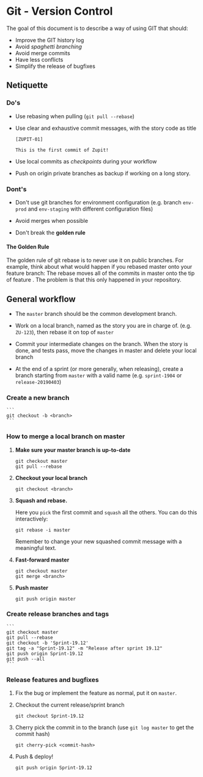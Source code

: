 # Git - Version Control

The goal of this document is to describe a way of using GIT that
should:

- Improve the GIT history log
- Avoid *spaghetti branching*
- Avoid merge commits
- Have less conflicts
- Simplify the release of bugfixes

## Netiquette

### Do's

- Use rebasing when pulling (`git pull --rebase`)

- Use clear and exhaustive commit messages, with the story code as
  title

  ```
  [ZUPIT-01]

  This is the first commit of Zupit!
  ```

- Use local commits as *checkpoints* during your workflow

- Push on origin private branches as backup if working on a long
  story.

### Dont's

- Don't use git branches for environment configuration (e.g. branch
  `env-prod` and `env-staging` with different configuration files)

- Avoid merges when possible

- Don't break the **golden rule**

#### The Golden Rule

The golden rule of git rebase is to never use it on public
branches. For example, think about what would happen if you rebased
master onto your feature branch: The rebase moves all of the commits
in master onto the tip of feature . The problem is that this only
happened in your repository.

## General workflow

- The `master` branch should be the common development branch.

- Work on a local branch, named as the story you are in charge
  of. (e.g. `ZU-123`), then rebase it on top of `master`

- Commit your intermediate changes on the branch. When the story is
  done, and tests pass, move the changes in master and delete your
  local branch

- At the end of a sprint (or more generally, when releasing), create a
  branch starting from `master` with a valid name (e.g. `sprint-1904`
  or `release-20190403`)

### Create a new branch

    ```
    git checkout -b <branch>
    ```

### How to merge a local branch on master

1. **Make sure your master branch is up-to-date**

    ```
    git checkout master
    git pull --rebase
    ```

2. **Checkout your local branch**

    ```
    git checkout <branch>
    ```

3. **Squash and rebase.**

   Here you `pick` the first commit and `squash` all the others. You
   can do this interactively:

    ```
    git rebase -i master
    ```

    Remember to change your new squashed commit message with a
    meaningful text.

4. **Fast-forward master**

   ```
   git checkout master
   git merge <branch>
   ```

5. **Push master**

   ```
   git push origin master
   ```


### Create release branches and tags

    ```
    git checkout master
    git pull --rebase
    git checkout -b 'Sprint-19.12'
    git tag -a "Sprint-19.12" -m "Release after sprint 19.12"
    git push origin Sprint-19.12
    git push --all
    ```

### Release features and bugfixes

1. Fix the bug or implement the feature as normal, put it on `master`.

2. Checkout the current release/sprint branch

   ```
   git checkout Sprint-19.12
   ```

3. Cherry pick the commit in to the branch (use ```git log master```
   to get the commit hash)

   ```
   git cherry-pick <commit-hash>
   ```

4. Push & deploy!

   ```
   git push origin Sprint-19.12
   ```

